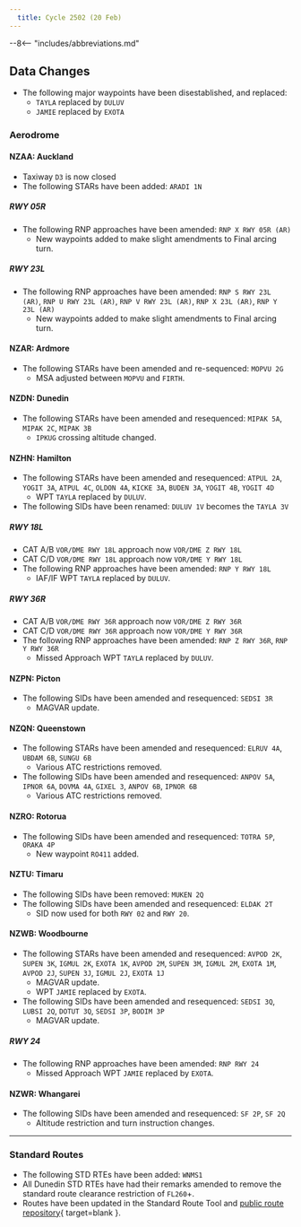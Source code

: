 ```yaml
---
  title: Cycle 2502 (20 Feb)
---
```


--8<-- "includes/abbreviations.md"

## Data Changes

- The following major waypoints have been disestablished, and replaced:
    - `TAYLA` replaced by `DULUV`
    - `JAMIE` replaced by `EXOTA`

### Aerodrome

#### NZAA: Auckland

- Taxiway `D3` is now closed
- The following STARs have been added: `ARADI 1N`

##### RWY 05R

- The following RNP approaches have been amended: `RNP X RWY 05R (AR)`
    - New waypoints added to make slight amendments to Final arcing turn.

##### RWY 23L

- The following RNP approaches have been amended: `RNP S RWY 23L (AR)`, `RNP U RWY 23L (AR)`, `RNP V RWY 23L (AR)`, `RNP X 23L (AR)`, `RNP Y 23L (AR)`
    - New waypoints added to make slight amendments to Final arcing turn.

#### NZAR: Ardmore

- The following STARs have been amended and re-sequenced: `MOPVU 2G`
    - MSA adjusted between `MOPVU` and `FIRTH`.

#### NZDN: Dunedin

- The following STARs have been amended and resequenced: `MIPAK 5A`, `MIPAK 2C`, `MIPAK 3B`
    - `IPKUG` crossing altitude changed.

#### NZHN: Hamilton

- The following STARs have been amended and resequenced: `ATPUL 2A`, `YOGIT 3A`, `ATPUL 4C`, `OLDON 4A`, `KICKE 3A`, `BUDEN 3A`, `YOGIT 4B`, `YOGIT 4D`
    - WPT `TAYLA` replaced by `DULUV`.
- The following SIDs have been renamed: `DULUV 1V` becomes the `TAYLA 3V`

##### RWY 18L

- CAT A/B `VOR/DME RWY 18L` approach now `VOR/DME Z RWY 18L`
- CAT C/D `VOR/DME RWY 18L` approach now `VOR/DME Y RWY 18L`
- The following RNP approaches have been amended: `RNP Y RWY 18L`
    - IAF/IF WPT `TAYLA` replaced by `DULUV`.

##### RWY 36R

- CAT A/B `VOR/DME RWY 36R` approach now `VOR/DME Z RWY 36R`
- CAT C/D `VOR/DME RWY 36R` approach now `VOR/DME Y RWY 36R`
- The following RNP approaches have been amended: `RNP Z RWY 36R`, `RNP Y RWY 36R`
    - Missed Approach WPT `TAYLA` replaced by `DULUV`.

#### NZPN: Picton

- The following SIDs have been amended and resequenced: `SEDSI 3R`
    - MAGVAR update.

#### NZQN: Queenstown

- The following STARs have been amended and resequenced: `ELRUV 4A`, `UBDAM 6B`, `SUNGU 6B`
    - Various ATC restrictions removed.
- The following SIDs have been amended and resequenced: `ANPOV 5A`, `IPNOR 6A`, `DOVMA 4A`, `GIXEL 3`, `ANPOV 6B`, `IPNOR 6B`
    - Various ATC restrictions removed.

#### NZRO: Rotorua

- The following SIDs have been amended and resequenced: `TOTRA 5P`, `ORAKA 4P`
    - New waypoint `RO411` added.

#### NZTU: Timaru

- The following SIDs have been removed: `MUKEN 2Q`
- The following SIDs have been amended and resequenced: `ELDAK 2T`
    - SID now used for both `RWY 02` and `RWY 20`.
  
#### NZWB: Woodbourne

- The following STARs have been amended and resequenced: `AVPOD 2K`, `SUPEN 3K`, `IGMUL 2K`, `EXOTA 1K`, `AVPOD 2M`, `SUPEN 3M`, `IGMUL 2M`, `EXOTA 1M`, `AVPOD 2J`, `SUPEN 3J`, `IGMUL 2J`, `EXOTA 1J`
    - MAGVAR update.
    - WPT `JAMIE` replaced by `EXOTA`.
- The following SIDs have been amended and resequenced: `SEDSI 3Q`, `LUBSI 2Q`, `DOTUT 3Q`, `SEDSI 3P`, `BODIM 3P`
    - MAGVAR update.

##### RWY 24

- The following RNP approaches have been amended: `RNP RWY 24`
    - Missed Approach WPT `JAMIE` replaced by `EXOTA`.

#### NZWR: Whangarei

- The following SIDs have been amended and resequenced: `SF 2P`, `SF 2Q`
    - Altitude restriction and turn instruction changes.

-----

### Standard Routes

- The following STD RTEs have been added: `WNMS1`
- All Dunedin STD RTEs have had their remarks amended to remove the standard route clearance restriction of `FL260`+.
- Routes have been updated in the Standard Route Tool and [public route repository](https://github.com/vatnz-dev/std-rte-public){ target=blank }.

